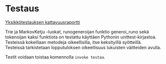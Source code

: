 # Testaus

[Yksikkötestauksen kattavuusraportti](https://app.codecov.io/gh/realtalin/runogeneraattori)

Trie ja MarkovKetju -luokat, runogeneroijan funktio generoi_runo sekä tokenoijan kaksi funktiota on testattu käyttäen Pythonin unittest-kirjastoa. Testeissä kokeillaan metodeja oikeellisilla, itse keksityillä syötteillä. Testeissä tarkistetaan lopputuloksen oikeellisuus lukuisten väitteiden avulla.

Testit voidaan toistaa komennolla ```invoke testaa```.